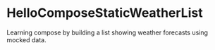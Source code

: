 # HelloComposeStaticWeatherList

Learning compose by building a list showing weather forecasts using mocked data.
